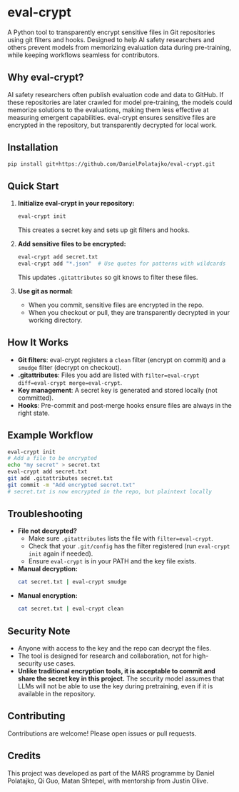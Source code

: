 # eval-crypt

A Python tool to transparently encrypt sensitive files in Git repositories using git filters and hooks. Designed to help AI safety researchers and others prevent models from memorizing evaluation data during pre-training, while keeping workflows seamless for contributors.

## Why eval-crypt?

AI safety researchers often publish evaluation code and data to GitHub. If these repositories are later crawled for model pre-training, the models could memorize solutions to the evaluations, making them less effective at measuring emergent capabilities. eval-crypt ensures sensitive files are encrypted in the repository, but transparently decrypted for local work.

## Installation

```bash
pip install git+https://github.com/DanielPolatajko/eval-crypt.git
```

## Quick Start

1. **Initialize eval-crypt in your repository:**
   ```bash
   eval-crypt init
   ```
   This creates a secret key and sets up git filters and hooks.

2. **Add sensitive files to be encrypted:**
   ```bash
   eval-crypt add secret.txt
   eval-crypt add "*.json"  # Use quotes for patterns with wildcards
   ```
   This updates `.gitattributes` so git knows to filter these files.

3. **Use git as normal:**
   - When you commit, sensitive files are encrypted in the repo.
   - When you checkout or pull, they are transparently decrypted in your working directory.

## How It Works

- **Git filters**: eval-crypt registers a `clean` filter (encrypt on commit) and a `smudge` filter (decrypt on checkout).
- **.gitattributes**: Files you add are listed with `filter=eval-crypt diff=eval-crypt merge=eval-crypt`.
- **Key management**: A secret key is generated and stored locally (not committed).
- **Hooks**: Pre-commit and post-merge hooks ensure files are always in the right state.

## Example Workflow

```bash
eval-crypt init
# Add a file to be encrypted
echo "my secret" > secret.txt
eval-crypt add secret.txt
git add .gitattributes secret.txt
git commit -m "Add encrypted secret.txt"
# secret.txt is now encrypted in the repo, but plaintext locally
```

## Troubleshooting

- **File not decrypted?**
  - Make sure `.gitattributes` lists the file with `filter=eval-crypt`.
  - Check that your `.git/config` has the filter registered (run `eval-crypt init` again if needed).
  - Ensure `eval-crypt` is in your PATH and the key file exists.
- **Manual decryption:**
  ```bash
  cat secret.txt | eval-crypt smudge
  ```
- **Manual encryption:**
  ```bash
  cat secret.txt | eval-crypt clean
  ```

## Security Note
- Anyone with access to the key and the repo can decrypt the files.
- The tool is designed for research and collaboration, not for high-security use cases.
- **Unlike traditional encryption tools, it is acceptable to commit and share the secret key in this project.** The security model assumes that LLMs will not be able to use the key during pretraining, even if it is available in the repository.

## Contributing
Contributions are welcome! Please open issues or pull requests.

## Credits
This project was developed as part of the MARS programme by Daniel Polatajko, Qi Guo, Matan Shtepel, with mentorship from Justin Olive.
